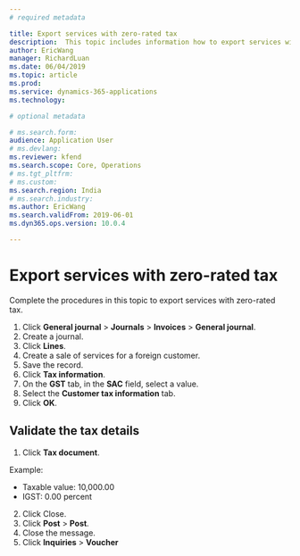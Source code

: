 ```yaml
---
# required metadata

title: Export services with zero-rated tax
description:  This topic includes information how to export services with zero-rated tax.
author: EricWang
manager: RichardLuan
ms.date: 06/04/2019
ms.topic: article
ms.prod: 
ms.service: dynamics-365-applications
ms.technology: 

# optional metadata

# ms.search.form: 
audience: Application User
# ms.devlang: 
ms.reviewer: kfend
ms.search.scope: Core, Operations
# ms.tgt_pltfrm: 
# ms.custom: 
ms.search.region: India
# ms.search.industry: 
ms.author: EricWang
ms.search.validFrom: 2019-06-01
ms.dyn365.ops.version: 10.0.4

---
```


# Export services with zero-rated tax

Complete the procedures in this topic to export services with zero-rated tax.

1. Click **General journal** \> **Journals** \> **Invoices** \> **General journal**.
2. Create a journal.
3. Click **Lines**.
4. Create a sale of services for a foreign customer.
5. Save the record.
6. Click **Tax information**.
7. On the **GST** tab, in the **SAC** field, select a value.
8. Select the **Customer tax information** tab.
9. Click **OK**.

## Validate the tax details

1. Click **Tax document**.

Example:

- Taxable value: 10,000.00
- IGST: 0.00 percent

2. Click Close.
3. Click **Post** \> **Post**.
4. Close the message.
5. Click **Inquiries** \> **Voucher**

